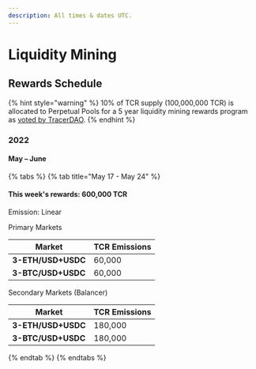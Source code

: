 ```yaml
---
description: All times & dates UTC.
---
```


# Liquidity Mining

## Rewards Schedule

{% hint style="warning" %}
10% of TCR supply (100,000,000 TCR) is allocated to Perpetual Pools for a 5 year liquidity mining rewards program as [voted by TracerDAO](https://snapshot.org/#/tracer.eth/proposal/QmUo3YP6APLp5ryo8rmRc3bnMZERD1fEwapMySM7PDJMrk).
{% endhint %}

### 2022

#### May – June

{% tabs %}
{% tab title="May 17 - May 24" %}
#### This week's rewards: 600,000 **TCR**

Emission: Linear&#x20;



Primary Markets

| Market             | TCR Emissions |
| ------------------ | ------------- |
| **3-ETH/USD+USDC** | 60,000        |
| **3-BTC/USD+USDC** | 60,000        |



Secondary Markets (Balancer)

| Market             | TCR Emissions |
| ------------------ | ------------- |
| **3-ETH/USD+USDC** | 180,000       |
| **3-BTC/USD+USDC** | 180,000       |
{% endtab %}
{% endtabs %}
